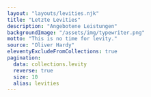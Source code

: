 ```yaml
---
layout: "layouts/levities.njk"
title: "Letzte Levities"
description: "Angebotene Leistungen"
backgroundImage: "/assets/img/typewriter.png"
motto: "This is no time for levity."
source: "Oliver Hardy"
eleventyExcludeFromCollections: true
pagination:
  data: collections.levity
  reverse: true
  size: 10
  alias: levities
---
```

